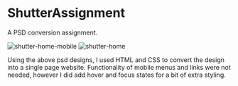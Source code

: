 # ShutterAssignment
A PSD conversion assignment.

![shutter-home-mobile](https://user-images.githubusercontent.com/83085214/131359379-fe3e075d-1195-45f6-a145-b0897d2bd8f8.png)
![shutter-home](https://user-images.githubusercontent.com/83085214/131359405-ef7c2993-1da1-418a-b35b-14bd9e1a5588.jpg)

Using the above psd designs, I used HTML and CSS to convert the design into a single page website. Functionality of mobile menus and links were not needed, however I did add hover and focus states for a bit of extra styling. 
